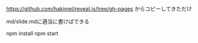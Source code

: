 https://github.com/hakimel/reveal.js/tree/gh-pages からコピーしてきただけ

md/slide.mdに適当に書けばできる

 npm install
 npm start
